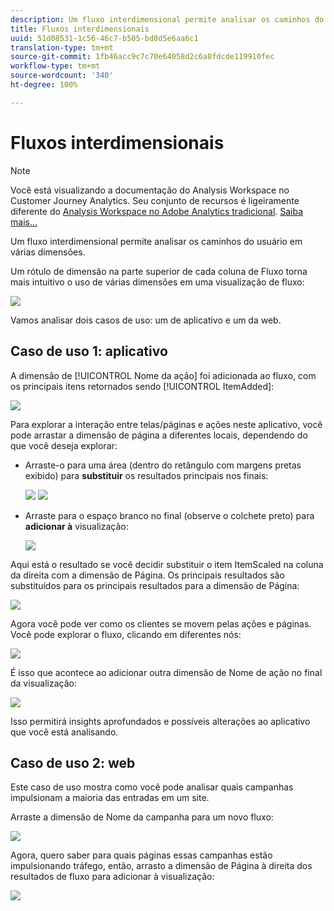 ```yaml
---
description: Um fluxo interdimensional permite analisar os caminhos do usuário em várias dimensões.
title: Fluxos interdimensionais
uuid: 51d08531-1c56-46c7-b505-bd8d5e6aa6c1
translation-type: tm+mt
source-git-commit: 1fb46acc9c7c70e64058d2c6a8fdcde119910fec
workflow-type: tm+mt
source-wordcount: '340'
ht-degree: 100%

---
```



# Fluxos interdimensionais

>[!NOTE]
>
>Você está visualizando a documentação do Analysis Workspace no Customer Journey Analytics. Seu conjunto de recursos é ligeiramente diferente do [Analysis Workspace no Adobe Analytics tradicional](https://docs.adobe.com/content/help/pt-BR/analytics/analyze/analysis-workspace/home.html). [Saiba mais...](/help/getting-started/cja-aa.md)

Um fluxo interdimensional permite analisar os caminhos do usuário em várias dimensões.

Um rótulo de dimensão na parte superior de cada coluna de Fluxo torna mais intuitivo o uso de várias dimensões em uma visualização de fluxo:

![](assets/flow.png)

Vamos analisar dois casos de uso: um de aplicativo e um da web.

## Caso de uso 1: aplicativo

A dimensão de [!UICONTROL Nome da ação] foi adicionada ao fluxo, com os principais itens retornados sendo [!UICONTROL ItemAdded]:

![](assets/multi-dimensional-flow.png)

Para explorar a interação entre telas/páginas e ações neste aplicativo, você pode arrastar a dimensão de página a diferentes locais, dependendo do que você deseja explorar:

* Arraste-o para uma área (dentro do retângulo com margens pretas exibido) para **substituir** os resultados principais nos finais:

   ![](assets/multi-dimensional-flow2.png) ![](assets/multi-dimensional-flow3.png)

* Arraste para o espaço branco no final (observe o colchete preto) para **adicionar à** visualização:

   ![](assets/multi-dimensional-flow4.png)

Aqui está o resultado se você decidir substituir o item ItemScaled na coluna da direita com a dimensão de Página. Os principais resultados são substituídos para os principais resultados para a dimensão de Página:

![](assets/multi-dimensional-flow5.png)

Agora você pode ver como os clientes se movem pelas ações e páginas. Você pode explorar o fluxo, clicando em diferentes nós:

![](assets/multi-dimensional-flow6.png)

É isso que acontece ao adicionar outra dimensão de Nome de ação no final da visualização:

![](assets/multi-dimensional-flow7.png)

Isso permitirá insights aprofundados e possíveis alterações ao aplicativo que você está analisando.

## Caso de uso 2: web

Este caso de uso mostra como você pode analisar quais campanhas impulsionam a maioria das entradas em um site.

Arraste a dimensão de Nome da campanha para um novo fluxo:

![](assets/multi-dimensional-flow8.png)

Agora, quero saber para quais páginas essas campanhas estão impulsionando tráfego, então, arrasto a dimensão de Página à direita dos resultados de fluxo para adicionar à visualização:

![](assets/multi-dimensional-flow9.png)
